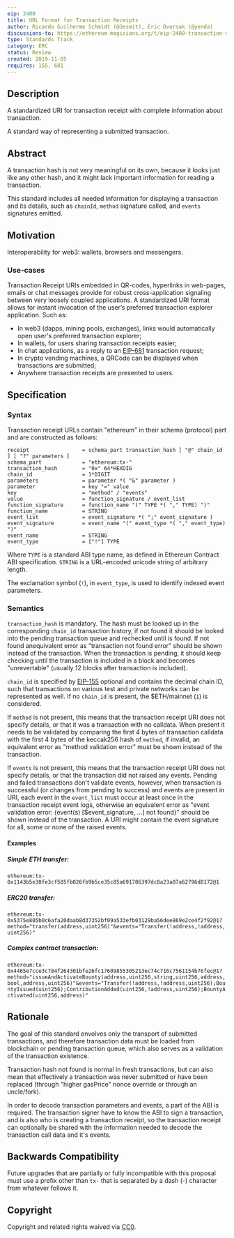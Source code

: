 ```yaml
---
eip: 2400
title: URL Format for Transaction Receipts
author: Ricardo Guilherme Schmidt (@3esmit), Eric Dvorsak (@yenda)
discussions-to: https://ethereum-magicians.org/t/eip-2400-transaction-receipt-uri/
type: Standards Track
category: ERC
status: Review
created: 2019-11-05
requires: 155, 681
---
```


## Description

A standardized URI for transaction receipt with complete information about transaction.

A standard way of representing a submitted transaction.

## Abstract

A transaction hash is not very meaningful on its own, because it looks just like any other hash, and it might lack important information for reading a transaction. 

This standard includes all needed information for displaying a transaction and its details, such as `chainId`, `method` signature called, and `events` signatures emitted.

## Motivation

Interoperability for web3: wallets, browsers and messengers.

### Use-cases 

Transaction Receipt URIs embedded in QR-codes, hyperlinks in web-pages, emails or chat messages provide for robust cross-application signaling between very loosely coupled applications. A standardized URI format allows for instant invocation of the user’s preferred transaction explorer application. Such as:

- In web3 (dapps, mining pools, exchanges), links would automatically open user's preferred transaction explorer; 
- In wallets, for users sharing transaction receipts easier; 
- In chat applications, as a reply to an [EIP-681] transaction request;
- In crypto vending machines, a QRCode can be displayed when transactions are submitted;
- Anywhere transaction receipts are presented to users.

## Specification

### Syntax

Transaction receipt URLs contain "ethereum" in their schema (protocol) part and are constructed as follows:

    receipt                 = schema_part transaction_hash [ "@" chain_id ] [ "?" parameters ]
    schema_part             = "ethereum:tx-" 
    transaction_hash        = "0x" 64*HEXDIG 
    chain_id                = 1*DIGIT
    parameters              = parameter *( "&" parameter )
    parameter               = key "=" value
    key                     = "method" / "events"
    value                   = function_signature / event_list
    function_signature      = function_name "(" TYPE *( "," TYPE) ")"
    function_name           = STRING
    event_list              = event_signature *( ";" event_signature )
    event_signature         = event_name "(" event_type *( "," event_type) ")"
    event_name              = STRING
    event_type              = ["!"] TYPE


Where `TYPE` is a standard ABI type name, as defined in Ethereum Contract ABI specification. `STRING` is a URL-encoded unicode string of arbitrary length.

The exclamation symbol (`!`), in `event_type`, is used to identify indexed event parameters. 

### Semantics

`transaction_hash` is mandatory. The hash must be looked up in the corresponding `chain_id` transaction history, if not found it should be looked into the pending transaction queue and rechecked until is found. If not found anequivalent error as "transaction not found error" should be shown instead of the transaction. When the transaction is pending, it should keep checking until the transaction is included in a block and becomes "unrevertable" (usually 12 blocks after transaction is included).


`chain_id` is specified by [EIP-155] optional and contains the decimal chain ID, such that transactions on various test and private networks can be represented as well. If no `chain_id` is present, the $ETH/mainnet (`1`) is considered.

If `method` is not present, this means that the transaction receipt URI does not specify details, or that it was a transaction with no calldata. When present it needs to be validated by comparing the first 4 bytes of transaction calldata with the first 4 bytes of the keccak256 hash of `method`, if invalid, an equivalent error as "method validation error" must be shown instead of the transaction.

If `events` is not present, this means that the transaction receipt URI does not specify details, or that the transaction did not raised any events. Pending and failed transactions don't validate events, however, when transaction is successful (or changes from pending to success) and events are present in URI, each event in the `event_list` must occur at least once in the transaction receipt event logs, otherwise an equivalent error as "event validation error: {event(s) [$event_signature, ...] not found}" should be shown instead of the transaction. A URI might contain the event signature for all, some or none of the raised events. 

#### Examples

##### Simple ETH transfer: 
`ethereum:tx-0x1143b5e38fe3cf585fb026fb9b5ce35c85a691786397dc8a23a07a62796d8172@1`  

##### ERC20 transfer:

`ethereum:tx-0x5375e805b0c6afa20daab8d37352bf09a533efb03129ba56dee869e2ce4f2f92@1?method="transfer(address,uint256)"&events="Transfer(!address,!address,uint256)"` 

##### Complex contract transaction: 

`ethereum:tx-0x4465e7cce3c784f264301bfe26fc17609855305213ec74c716c7561154b76fec@1?method="issueAndActivateBounty(address,uint256,string,uint256,address,bool,address,uint256)"&events="Transfer(!address,!address,uint256);BountyIssued(uint256);ContributionAdded(uint256,!address,uint256);BountyActivated(uint256,address)"`  

## Rationale

The goal of this standard envolves only the transport of submitted transactions, and therefore transaction data must be loaded from blockchain or pending transaction queue, which also serves as a validation of the transaction existence. 

Transaction hash not found is normal in fresh transactions, but can also mean that effectively a transaction was never submitted or have been replaced (through "higher gasPrice" nonce override or through an uncle/fork). 

In order to decode transaction parameters and events, a part of the ABI is required. The transaction signer have to know the ABI to sign a transaction, and is also who is creating a transaction receipt, so the transaction receipt can optionally be shared with the information needed to decode the transaction call data and it's events. 

## Backwards Compatibility

Future upgrades that are partially or fully incompatible with this proposal must use a prefix other than `tx-` that is separated by a dash (-) character from whatever follows it.

## Copyright

Copyright and related rights waived via [CC0](../LICENSE.md).

[EIP-155]: ./eip-155.md
[EIP-681]: ./eip-681.md

